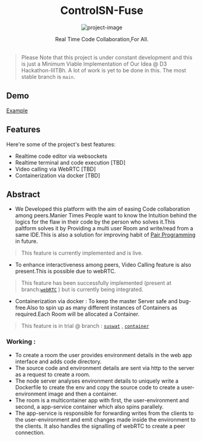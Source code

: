 <!-- # Fuse

A realtime IDE for developers to code in realtime in a common codespace.

## Abstract
- Code snippets provide solutions but the approach lacks, they are static. Realtime collaborative coding allows users to learn each others thoughtprocess as they manipulate the same code parallely while communicating.
- Pulling multiple source codes or applications having high resource demand might be burdenenig on systems with low capabilty. A web app that can spin up a container replicating the owner's environment allows everyone to run and analyse the code irrespective of resource constraints.

## Planned

### Features

- Realtime code editor via websockets
- Realtime terminal and code execution
- Video calling via WebRTC
- Containerization via docker

### Working
- To create a room the user provides environment details in the web app interface and adds code directory.
- The source code and environment details are sent via http to the server as a request to create a room.
- The node server analyses environment details to uniquely write a Dockerfile to create the env and copy the source code to create a user-environment image and then a container.
- The room is a multicontainer app with first, the user-environment and second, a app-service container which also spins parallely.
- The app-service is responsible for forwarding writes from the clients to the user-environment and emit changes made inside the environment to the clients. It also handles the signalling of webRTC to create a peer connection. -->

<h1 align="center" id="title">ControlSN-Fuse</h1>

<p align="center"><img src="https://socialify.git.ci/ControlSN/Fuse/image?description=1&amp;font=Source%20Code%20Pro&amp;language=1&amp;name=1&amp;owner=1&amp;stargazers=1&amp;theme=Dark" alt="project-image"></p>

<center id="description">Real Time Code Collaboration,For All.</center>
<br/>

> Please Note that this project is under constant development and this is just a Minimum Viable Implementation of Our Idea @ D3 Hackathon-IIITBh.
A lot of work is yet to be done in this. The most stable branch is `main`.

<h2>Demo</h2>

[Example](https://drive.google.com/file/d/1WxCm7rWebMuG5-sEH36QkvrX_v6Jzj0c/view)
  
<h2>Features</h2>

Here're some of the project's best features:

*   Realtime code editor via websockets
*   Realtime terminal and code execution \[TBD\]
*   Video calling via WebRTC \[TBD\]
*   Containerization via docker \[TBD\]

<h2>Abstract</h2>

 - We Developed this platform with the aim of easing Code collaboration among peers.Manier Times People want to know the Intuition behind the logics for the flaw in their code by the person who solves it.This paltform solves it by Providing a multi user Room and write/read from a same IDE.This is also a solution for improving habit of <a href='https://en.wikipedia.org/wiki/Pair_programming#%253A~%253Atext%253DPair%2520programming%2520is%2520a%2520software%252Cas%2520it%2520is%2520typed%2520in.'>Pair Programming</a>
 in future.

 > This feature is currently implemented and is live.

 - To enhance interactiveness among peers, Video Calling feature is also present.This is possible due to webRTC.

 > This feature has been successfully implemented (present at branch:<a href='https://github.com/ControlSN/Fuse/tree/webRTC'>`webRTC`</a> ) but is currently being integrated. 

 - Containerization via docker : To keep the master Server safe and bug-free.Also to spin up as many different instances of Containers as required.Each Room will be allocated a Container.

 > This feature is in trial @ branch : <a href='https://github.com/ControlSN/Fuse/tree/suswat'>`suswat`</a> ,  <a href='https://github.com/ControlSN/Fuse/tree/suswat'>`container`</a>

### Working :
- To create a room the user provides environment details in the web app interface and adds code directory.
- The source code and environment details are sent via http to the server as a request to create a room.
- The node server analyses environment details to uniquely write a Dockerfile to create the env and copy the source code to create a user-environment image and then a container.
- The room is a multicontainer app with first, the user-environment and second, a app-service container which also spins parallely.
- The app-service is responsible for forwarding writes from the clients to the user-environment and emit changes made inside the environment to the clients. It also handles the signalling of webRTC to create a peer connection.
